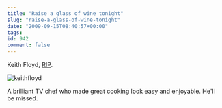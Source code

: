 ```yaml
---
title: "Raise a glass of wine tonight"
slug: "raise-a-glass-of-wine-tonight"
date: "2009-09-15T08:40:57+00:00"
tags:
id: 942
comment: false
---
```


Keith Floyd, [RIP](http://news.bbc.co.uk/2/hi/uk_news/8256260.stm).

![keithfloyd](https://conoroneill.com.s3.amazonaws.com/wp-content/uploads/2009/09/keithfloyd.jpg "keithfloyd")

A brilliant TV chef who made great cooking look easy and enjoyable. He'll be missed.
